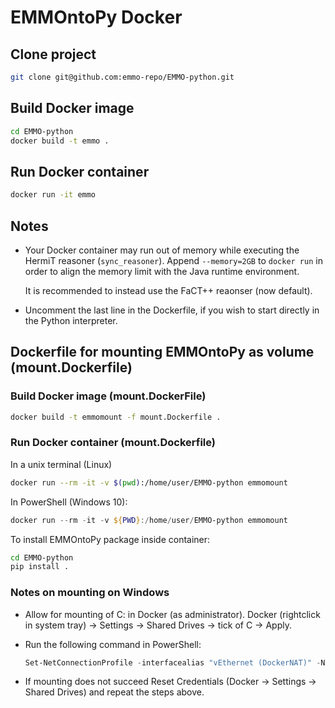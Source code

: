 # EMMOntoPy Docker

## Clone project

```bash
git clone git@github.com:emmo-repo/EMMO-python.git
```

## Build Docker image

```bash
cd EMMO-python
docker build -t emmo .
```

## Run Docker container

```bash
docker run -it emmo
```

## Notes

* Your Docker container may run out of memory while executing the HermiT reasoner (`sync_reasoner`).
  Append `--memory=2GB` to `docker run` in order to align the memory limit with the Java runtime environment.

  It is recommended to instead use the FaCT++ reaonser (now default).

* Uncomment the last line in the Dockerfile, if you wish to start directly in the Python interpreter.

## Dockerfile for mounting EMMOntoPy as volume (mount.Dockerfile)

### Build Docker image (mount.DockerFile)

```bash
docker build -t emmomount -f mount.Dockerfile .
```

### Run Docker container (mount.Dockerfile)

In a unix terminal (Linux)

```bash
docker run --rm -it -v $(pwd):/home/user/EMMO-python emmomount
```

In PowerShell (Windows 10):

```PowerShell
docker run --rm -it -v ${PWD}:/home/user/EMMO-python emmomount
```

To install EMMOntoPy package inside container:

```bash
cd EMMO-python
pip install .
```

### Notes on mounting on Windows

* Allow for mounting of C: in Docker (as administrator).
  Docker (rightclick in system tray) -> Settings -> Shared Drives -> tick of C -> Apply.

* Run the following command in PowerShell:

  ```PowerShell
  Set-NetConnectionProfile -interfacealias "vEthernet (DockerNAT)" -NetworkCategory Private
  ```

* If mounting does not succeed Reset Credentials (Docker -> Settings -> Shared Drives)  and repeat the steps above.
